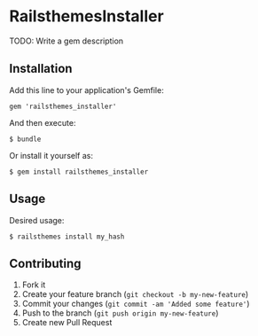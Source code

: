 # RailsthemesInstaller

TODO: Write a gem description

## Installation

Add this line to your application's Gemfile:

    gem 'railsthemes_installer'

And then execute:

    $ bundle

Or install it yourself as:

    $ gem install railsthemes_installer

## Usage

Desired usage:

    $ railsthemes install my_hash

## Contributing

1. Fork it
2. Create your feature branch (`git checkout -b my-new-feature`)
3. Commit your changes (`git commit -am 'Added some feature'`)
4. Push to the branch (`git push origin my-new-feature`)
5. Create new Pull Request
